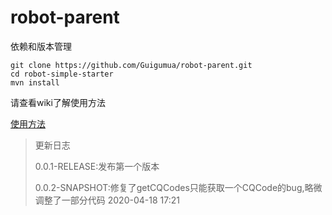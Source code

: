 # robot-parent

依赖和版本管理

```shell
git clone https://github.com/Guigumua/robot-parent.git
cd robot-simple-starter
mvn install
```

请查看wiki了解使用方法

[使用方法](https://github.com/Guigumua/robot-parent/wiki)

> 更新日志
>
> 0.0.1-RELEASE:发布第一个版本
>
> 0.0.2-SNAPSHOT:修复了getCQCodes只能获取一个CQCode的bug,略微调整了一部分代码 2020-04-18 17:21
>
